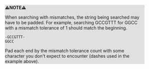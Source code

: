 <div style="margin:2em; background-color: #e0e0e0;">

<strong>⚠️NOTE️️️⚠️</strong>

When searching with mismatches, the string being searched may have to be padded. For example, searching GCCGTTT for GGCC with a mismatch tolerance of 1 should match the beginning.

```
-GCCGTTT-
GGCC
```

Pad each end by the mismatch tolerance count with some character you don't expect to encounter (dashes used in the example above).
</div>

